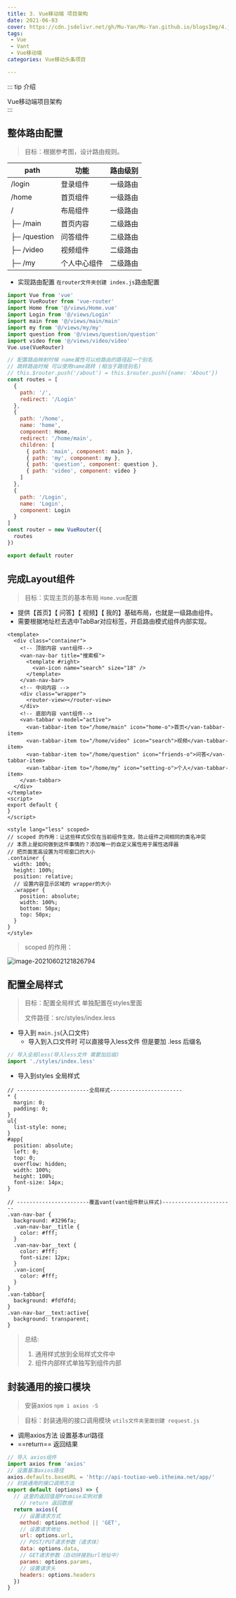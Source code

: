 ```yaml
---
title: 3. Vue移动端 项目架构
date: 2021-06-03
cover: https://cdn.jsdelivr.net/gh/Mu-Yan/Mu-Yan.github.io/blogsImg/4.jpg
tags:
 - Vue
 - Vant
 - Vue移动端
categories: Vue移动头条项目

---
```


::: tip 介绍

Vue移动端项目架构<br>
:::

<!-- more -->

## 整体路由配置

> 目标：根据参考图，设计路由规则。

| path         | 功能         | 路由级别 |
| ------------ | ------------ | -------- |
| /login       | 登录组件     | 一级路由 |
| /home        | 首页组件     | 一级路由 |
| /            | 布局组件     | 一级路由 |
| ├─ /main     | 首页内容     | 二级路由 |
| ├─ /question | 问答组件     | 二级路由 |
| ├─ /video    | 视频组件     | 二级路由 |
| ├─ /my       | 个人中心组件 | 二级路由 |

- 实现路由配置 `在router文件夹创建 index.js`路由配置

```js
import Vue from 'vue'
import VueRouter from 'vue-router'
import Home from '@/views/Home.vue'
import Login from '@/views/Login'
import main from '@/views/main/main'
import my from '@/views/my/my'
import question from '@/views/question/question'
import video from '@/views/video/video'
Vue.use(VueRouter)

// 配置路由映射时候 name属性可以给路由的路径起一个别名
// 跳转路由时候 可以使用name跳转 (相当于路径别名)
// this.$router.push('/about') = this.$router.push({name: 'About'})
const routes = [
  {
    path: '/',
    redirect: '/Login'
  },
  {
    path: '/home',
    name: 'home',
    component: Home,
    redirect: '/home/main',
    children: [
      { path: 'main', component: main },
      { path: 'my', component: my },
      { path: 'question', component: question },
      { path: 'video', component: video }
    ]
  },
  {
    path: '/Login',
    name: 'Login',
    component: Login
  }
]
const router = new VueRouter({
  routes
})

export default router
```



## 完成Layout组件

> 目标：实现主页的基本布局 `Home.vue`配置 

- 提供【首页】【 问答】【 视频】【 我的】基础布局，也就是一级路由组件。
- 需要根据地址栏去选中TabBar对应标签，开启路由模式组件内部实现。

```vue
<template>
  <div class="container">
    <!-- 顶部内容 vant组件-->
    <van-nav-bar title="搜索框">
      <template #right>
        <van-icon name="search" size="18" />
      </template>
    </van-nav-bar>
    <!-- 中间内容 -->
    <div class="wrapper">
      <router-view></router-view>
    </div>
    <!-- 底部内容 vant组件-->
    <van-tabbar v-model="active">
      <van-tabbar-item to="/home/main" icon="home-o">首页</van-tabbar-item>
      <van-tabbar-item to="/home/video" icon="search">视频</van-tabbar-item>
      <van-tabbar-item to="/home/question" icon="friends-o">问答</van-tabbar-item>
      <van-tabbar-item to="/home/my" icon="setting-o">个人</van-tabbar-item>
    </van-tabbar>
  </div>
</template>
<script>
export default {
}
</script>

<style lang="less" scoped>
// scoped 的作用：让这些样式仅仅在当前组件生效，防止组件之间相同的类名冲突
// 本质上是如何做到这件事情的？添加唯一的自定义属性用于属性选择器
// 把页面宽高设置为可视窗口的大小
.container {
  width: 100%;
  height: 100%;
  position: relative;
  // 设置内容显示区域的 wrapper的大小
  .wrapper {
    position: absolute;
    width: 100%;
    bottom: 50px;
    top: 50px;
  }
}
</style>

```

> scoped 的作用：

![image-20210602121826794](https://i.loli.net/2021/06/02/mNGDSeZ5A3Ja2O1.png)

## 配置全局样式

> 目标：配置全局样式 单独配置在styles里面
>
> 文件路径：src/styles/index.less

* 导入到 `main.js`(入口文件)
  * 导入到入口文件时 可以直接导入less文件 但是要加 .less 后缀名 

```js
// 导入全局less(导入less文件 需要加后缀)
import './styles/index.less'
```

* 导入到styles 全局样式

```less
// -----------------------全局样式-----------------------
* {
  margin: 0;
  padding: 0;
}
ul{
  list-style: none;
}
#app{
  position: absolute;
  left: 0;
  top: 0;
  overflow: hidden;
  width: 100%;
  height: 100%;
  font-size: 14px;
}

// -----------------------覆盖vant(vant组件默认样式)-----------------------
.van-nav-bar {
  background: #3296fa;
  .van-nav-bar__title {
    color: #fff;
  }
  .van-nav-bar__text {
    color: #fff;
    font-size: 12px;
  }
  .van-icon{
    color: #fff;
  }
}
.van-tabbar{
  background: #fdfdfd;
}
.van-nav-bar__text:active{
  background: transparent;
}
```

> 总结: 
>
> 1. 通用样式放到全局样式文件中
> 2. 组件内部样式单独写到组件内部

## 封装通用的接口模块

> 安装axios `npm i axios -S`

> 目标：封装通用的接口调用模块 `utils文件夹里面创建 request.js`

* 调用axios方法 设置基本url路径
* ==return== 返回结果

```js
// 导入 axios组件
import axios from 'axios'
// 设置基准axios路径
axios.defaults.baseURL = 'http://api-toutiao-web.itheima.net/app/'
// 封装通用的接口调用方法
export default (options) => {
  // 这里的返回值是Promise实例对象
    // return 返回数据
  return axios({
    // 设置请求方式
    method: options.method || 'GET',
    // 设置请求地址
    url: options.url,
    // POST/PUT请求参数（请求体）
    data: options.data,
    // GET请求参数（自动拼接到url地址中）
    params: options.params,
    // 设置请求头
    headers: options.headers
  })
}

```

